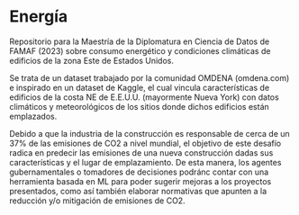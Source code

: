 # Energía
Repositorio para la Maestría de la Diplomatura en Ciencia de Datos de FAMAF (2023) sobre consumo energético y condiciones climáticas de edificios de la zona Este de Estados Unidos.

Se trata de un dataset trabajado por la comunidad OMDENA (omdena.com) e inspirado en un dataset de Kaggle, el cual vincula características de edificios de la costa NE de E.E.U.U. (mayormente Nueva York) con datos climáticos y meteorológicos de los sitios donde dichos edificios están emplazados. 

Debido a que la industria de la construcción es responsable de cerca de un 37% de las emisiones de CO2 a nivel mundial, el objetivo de este desafío radica en predecir las emisiones de una nueva construcción dadas sus características y el lugar de emplazamiento. De esta manera, los agentes gubernamentales o tomadores de decisiones podránc contar con una herramienta basada en ML para poder sugerir mejoras a los proyectos presentados, como así también elaborar normativas que apunten a la reducción y/o mitigación de emisiones de CO2.
